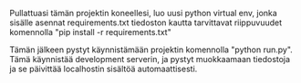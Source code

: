 Pullattuasi tämän projektin koneellesi, luo uusi python virtual env, jonka sisälle asennat requirements.txt tiedoston kautta tarvittavat riippuvuudet komennolla "pip install -r requirements.txt"

Tämän jälkeen pystyt käynnistämään projektin komennolla "python run.py". Tämä käynnistää development serverin, ja pystyt muokkaamaan tiedostoja ja se päivittää localhostin sisältöä automaattisesti.


